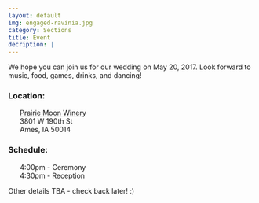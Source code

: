 ```yaml
---
layout: default
img: engaged-ravinia.jpg
category: Sections
title: Event
decription: |
---
```


We hope you can join us for our wedding on May 20, 2017. Look forward to music, food, games, drinks, and dancing!

### Location:
<ul style="list-style:none;">
  <li><a href="http://www.prairiemoonwinery.com/" target="_blank">Prairie Moon Winery</a></li>
  <li>3801 W 190th St</li>
  <li>Ames, IA 50014</li>
</ul>

### Schedule:
<ul style="list-style:none;">
<!--  <li>3:00pm - Optional happy hour at <a href="http://www.alluvialbrewing.com/">Alluvial Brewing</a></li>-->
  <li>4:00pm - Ceremony</li>
  <li>4:30pm - Reception</li>
</ul>

Other details TBA - check back later! :)
